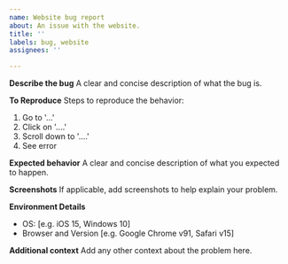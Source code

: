 ```yaml
---
name: Website bug report
about: An issue with the website.
title: ''
labels: bug, website
assignees: ''

---
```


**Describe the bug**
A clear and concise description of what the bug is.

**To Reproduce**
Steps to reproduce the behavior:
1. Go to '...'
2. Click on '....'
3. Scroll down to '....'
4. See error

**Expected behavior**
A clear and concise description of what you expected to happen.

**Screenshots**
If applicable, add screenshots to help explain your problem.

**Environment Details**
 - OS: [e.g. iOS 15, Windows 10]
 - Browser and Version [e.g. Google Chrome v91, Safari v15]

**Additional context**
Add any other context about the problem here.
